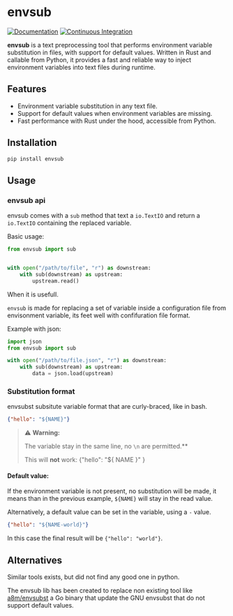 # envsub

[![Documentation](https://github.com/mardiros/envsub/actions/workflows/publish-doc.yml/badge.svg)](https://mardiros.github.io/envsub/)
[![Continuous Integration](https://github.com/mardiros/envsub/actions/workflows/tests.yml/badge.svg)](https://github.com/mardiros/envsub/actions/workflows/tests.yml)

**envsub** is a text preprocessing tool that performs environment variable
substitution in files, with support for default values. Written in Rust and
callable from Python, it provides a fast and reliable way to inject environment
variables into text files during runtime.

## Features

- Environment variable substitution in any text file.
- Support for default values when environment variables are missing.
- Fast performance with Rust under the hood, accessible from Python.

## Installation

```bash
pip install envsub
```


## Usage


### envsub api

envsub comes with a `sub` method that text a `io.TextIO` and return
a `io.TextIO` containing the replaced variable.

Basic usage:

```python
from envsub import sub


with open("/path/to/file", "r") as downstream:
    with sub(downstream) as upstream:
        upstream.read()

```


When it is usefull.

``envsub`` is made for replacing a set of variable inside a configuration
file from envisonment variable, its feet well with confifuration file format.

Example with json:


```python
import json
from envsub import sub

with open("/path/to/file.json", "r") as downstream:
    with sub(downstream) as upstream:
        data = json.load(upstream)

```


### Substitution format

envsubst subsitute variable format that are curly-braced, like in bash.

```json
{"hello": "${NAME}"}
```

> ⚠️ **Warning:**
>
> The variable stay in the same line, no `\n` are permitted.**
>
> This will **not** work:
> {"hello": "${
>      NAME
>    }"
> }
>


#### Default value:

If the environment variable is not present, no substitution will be made,
it means than in the previous example, `${NAME}` will stay in the read value.

Alternatively, a default value can be set in the variable, using a `-` value.


```json
{"hello": "${NAME-world}"}
```

In this case the final result will be `{"hello": "world"}`.



## Alternatives

Similar tools exists, but did not find any good one in python.

The envsub lib has been created to replace non existing tool like
[a8m/envsubst](https://github.com/a8m/envsubst) a Go binary that
update the GNU envsubst that do not support default values.
